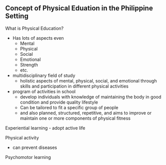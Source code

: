 ## Concept of Physical Eduation in the Philippine Setting
What is Physical Education?
- Has lots of aspects even
	- Mental 
	- Physical
	- Social
	- Emotional
	- Strength
	- etc.
- multidisciplinary field of study
	- holistic aspects of mental, physical, social, and emotional through skills and participation in different physical activities
- program of activities in school
	- develop individuals with knowledge of maintaining the body in good condition and provide quality lifestyle
	- Can be tailored to fit a specific group of people
	- and also planned, structured, repetitive, and aims to improve or maintain one or more components of physical fitness

Experiential learning
	- adopt active life

Physical activity
- can prevent diseases

Psychomotor learning




